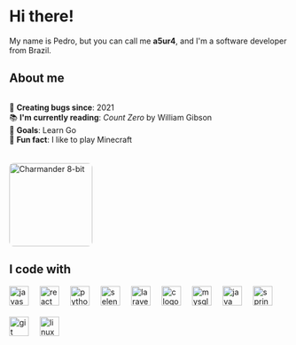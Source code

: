 <h1 align="left">Hi there!</h1>

<p align="left">
  My name is Pedro, but you can call me <b>a5ur4</b>, and I'm a software developer from Brazil.
</p>

<h2 align="left">About me</h2>

<div style="display: flex; align-items: center; gap: 20px; flex-wrap: wrap;">
  <!-- About Me Content -->
  <div>
    <p align="left">
      👾 <b>Creating bugs since</b>: 2021<br>
      📚 <b>I'm currently reading</b>: <i>Count Zero</i> by William Gibson<br>
      🎯 <b>Goals</b>: Learn Go<br>
      🎲 <b>Fun fact</b>: I like to play Minecraft
    </p>
  </div>
  <!-- 8-bit Charmander GIF -->
  <img
    src="https://media.tenor.com/FOwSn0xEGcYAAAAj/char.gif"
    alt="Charmander 8-bit"
    style="height: 150px; border-radius: 8px;"
  />
</div>

<h2 align="left">I code with</h2>

<div align="left" style="display: flex; flex-wrap: wrap; gap: 20px; align-items: center;">
  <img src="https://cdn.jsdelivr.net/gh/devicons/devicon/icons/javascript/javascript-original.svg" height="35" alt="javascript logo" />
  <img src="https://cdn.jsdelivr.net/gh/devicons/devicon/icons/react/react-original.svg" height="35" alt="react logo" />
  <img src="https://cdn.jsdelivr.net/gh/devicons/devicon/icons/python/python-original.svg" height="35" alt="python logo" />
  <img src="https://cdn.jsdelivr.net/gh/devicons/devicon/icons/selenium/selenium-original.svg" height="35" alt="selenium logo" />
  <img src="https://cdn.jsdelivr.net/gh/devicons/devicon/icons/laravel/laravel-original.svg" height="35" alt="laravel logo" />
  <img src="https://cdn.jsdelivr.net/gh/devicons/devicon/icons/c/c-original.svg" height="35" alt="c logo" />
  <img src="https://cdn.jsdelivr.net/gh/devicons/devicon/icons/mysql/mysql-original.svg" height="35" alt="mysql logo" />
  <img src="https://cdn.jsdelivr.net/gh/devicons/devicon/icons/java/java-original.svg" height="35" alt="java logo" />
  <img src="https://cdn.jsdelivr.net/gh/devicons/devicon/icons/spring/spring-original.svg" height="35" alt="spring logo" />
  <img src="https://cdn.jsdelivr.net/gh/devicons/devicon/icons/git/git-original.svg" height="35" alt="git logo" />
  <img src="https://cdn.simpleicons.org/linux/FCC624" height="35" alt="linux logo" />
</div>
